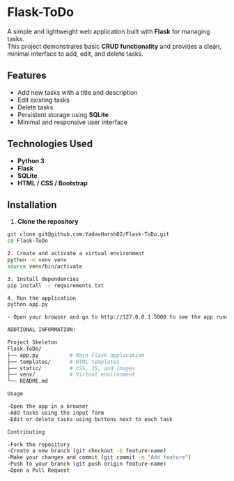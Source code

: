 # Flask-ToDo

A simple and lightweight web application built with **Flask** for managing tasks.  
This project demonstrates basic **CRUD functionality** and provides a clean, minimal interface to add, edit, and delete tasks.

## Features

- Add new tasks with a title and description  
- Edit existing tasks  
- Delete tasks  
- Persistent storage using **SQLite**  
- Minimal and responsive user interface  

## Technologies Used

- **Python 3**  
- **Flask**  
- **SQLite**  
- **HTML / CSS / Bootstrap**  

## Installation

1. **Clone the repository**
```bash
git clone git@github.com:YadavHarsh02/Flask-ToDo.git
cd Flask-ToDo

2. Create and activate a virtual environment
python -m venv venv
source venv/bin/activate

3. Install dependencies
pip install -r requirements.txt

4. Run the application
python app.py

- Open your browser and go to http://127.0.0.1:5000 to see the app running.

ADDTIONAL INFORMATION:

Project Skeleton
Flask-ToDo/
├── app.py          # Main Flask application
├── templates/      # HTML templates
├── static/         # CSS, JS, and images
├── venv/           # Virtual environment
└── README.md

Usage

-Open the app in a browser
-Add tasks using the input form
-Edit or delete tasks using buttons next to each task

Contributing

-Fork the repository
-Create a new branch (git checkout -b feature-name)
-Make your changes and commit (git commit -m "Add feature")
-Push to your branch (git push origin feature-name)
-Open a Pull Request

